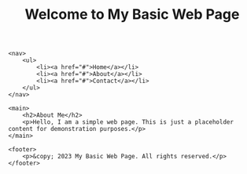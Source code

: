 <!DOCTYPE html>
<html lang="en">
<head>
    <meta charset="UTF-8">
    <meta name="viewport" content="width=device-width, initial-scale=1.0">
    <title>My Basic Web Page</title>
</head>
<body>
    <header>
        <h1>Welcome to My Basic Web Page</h1>
    </header>

    <nav>
        <ul>
            <li><a href="#">Home</a></li>
            <li><a href="#">About</a></li>
            <li><a href="#">Contact</a></li>
        </ul>
    </nav>

    <main>
        <h2>About Me</h2>
        <p>Hello, I am a simple web page. This is just a placeholder content for demonstration purposes.</p>
    </main>

    <footer>
        <p>&copy; 2023 My Basic Web Page. All rights reserved.</p>
    </footer>
</body>
</html>
